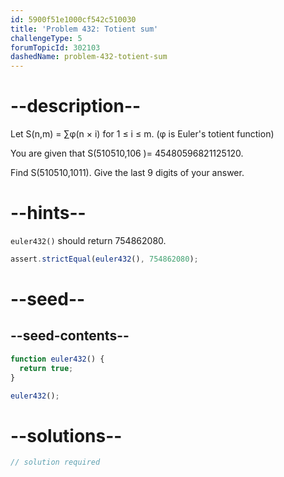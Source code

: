 ```yaml
---
id: 5900f51e1000cf542c510030
title: 'Problem 432: Totient sum'
challengeType: 5
forumTopicId: 302103
dashedName: problem-432-totient-sum
---
```


# --description--

Let S(n,m) = ∑φ(n × i) for 1 ≤ i ≤ m. (φ is Euler's totient function)

You are given that S(510510,106 )= 45480596821125120.

Find S(510510,1011). Give the last 9 digits of your answer.

# --hints--

`euler432()` should return 754862080.

```js
assert.strictEqual(euler432(), 754862080);
```

# --seed--

## --seed-contents--

```js
function euler432() {
  return true;
}

euler432();
```

# --solutions--

```js
// solution required
```
